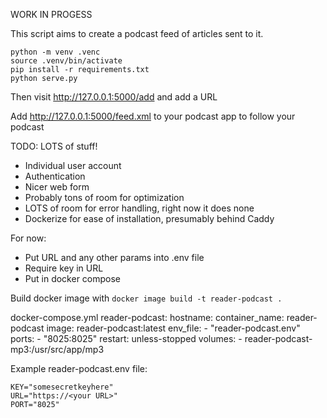 WORK IN PROGESS

This script aims to create a podcast feed of articles sent to it.

```
python -m venv .venc
source .venv/bin/activate
pip install -r requirements.txt
python serve.py
```

Then visit http://127.0.0.1:5000/add and add a URL

Add http://127.0.0.1:5000/feed.xml to your podcast app to follow your podcast

TODO:
LOTS of stuff!
* Individual user account
* Authentication
* Nicer web form
* Probably tons of room for optimization
* LOTS of room for error handling, right now it does none
* Dockerize for ease of installation, presumably behind Caddy

For now:
* Put URL and any other params into .env file
* Require key in URL
* Put in docker compose

Build docker image with `docker image build -t reader-podcast .`

docker-compose.yml
  reader-podcast:
    hostname: <hostname>
    container_name: reader-podcast
    image: reader-podcast:latest
    env_file:
      - "reader-podcast.env"
    ports:
      - "8025:8025"
    restart: unless-stopped
    volumes:
      - reader-podcast-mp3:/usr/src/app/mp3

Example reader-podcast.env file:
```
KEY="somesecretkeyhere"
URL="https://<your URL>"
PORT="8025"
```